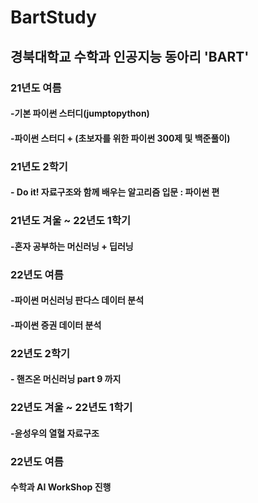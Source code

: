 # BartStudy

## 경북대학교 수학과 인공지능 동아리 'BART'

### 21년도 여름

#### -기본 파이썬 스터디(jumptopython)

#### -파이썬 스터디 + (초보자를 위한 파이썬 300제 및 백준풀이)

### 21년도 2학기

#### - Do it! 자료구조와 함께 배우는 알고리즘 입문 : 파이썬 편

### 21년도 겨울 ~ 22년도 1학기

#### -혼자 공부하는 머신러닝 + 딥러닝

### 22년도 여름 

#### -파이썬 머신러닝 판다스 데이터 분석 
#### -파이썬 증권 데이터 분석 

### 22년도 2학기

#### - 핸즈온 머신러닝 part 9 까지

### 22년도 겨울 ~ 22년도 1학기

#### -윤성우의 열혈 자료구조

### 22년도 여름
#### 수학과 AI WorkShop 진행
